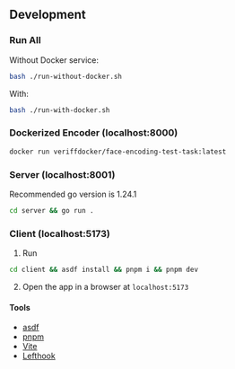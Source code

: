 ## Development

### Run All

Without Docker service:
```bash
bash ./run-without-docker.sh
```

With:
```bash
bash ./run-with-docker.sh
```

### Dockerized Encoder (localhost:8000)

```bash
docker run veriffdocker/face-encoding-test-task:latest
```

### Server (localhost:8001)

Recommended go version is 1.24.1

```bash
cd server && go run .
```

### Client (localhost:5173)

1. Run

```bash
cd client && asdf install && pnpm i && pnpm dev
```

2. Open the app in a browser at `localhost:5173`

#### Tools

- [asdf](https://asdf-vm.com/)
- [pnpm](https://pnpm.io/)
- [Vite](https://v4.vite.dev/)
- [Lefthook](https://github.com/evilmartians/lefthook)
